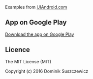 Examples from [UIAndroid.com](http://uiandroid.com)

App on Google Play
--------------------
[Download the app on Google Play](https://play.google.com/store/apps/details?id=com.uiandroid.examples)

Licence
--------------------
The MIT License (MIT)

Copyright (c) 2016 Dominik Suszczewicz
